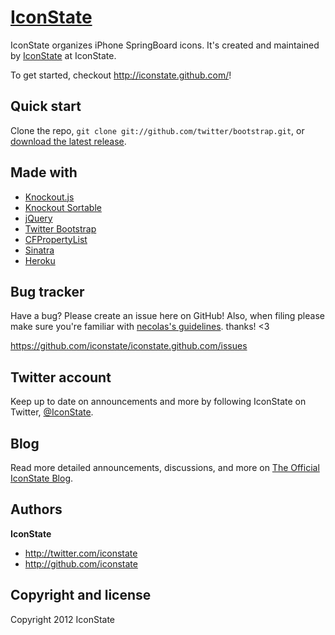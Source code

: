 [IconState](http://iconstate.github.com/)
=================

IconState organizes iPhone SpringBoard icons. It's created and maintained by [IconState](http://twitter.com/iconstate) at IconState.

To get started, checkout http://iconstate.github.com/!



Quick start
-----------

Clone the repo, `git clone git://github.com/twitter/bootstrap.git`, or [download the latest release](https://github.com/twitter/bootstrap/zipball/master).



Made with
----------

* [Knockout.js](http://http://knockoutjs.com/)
* [Knockout Sortable](https://github.com/rniemeyer/knockout-sortable)
* [jQuery](http://jquery.com/)
* [Twitter Bootstrap](http://twitter.github.com/bootstrap)
* [CFPropertyList](https://github.com/ckruse/CFPropertyList)
* [Sinatra](http://www.sinatrarb.com/)
* [Heroku](http://www.heroku.com/)



Bug tracker
-----------

Have a bug? Please create an issue here on GitHub! Also, when filing please make sure you're familiar with [necolas's guidelines](https://github.com/necolas/issue-guidelines). thanks! <3

https://github.com/iconstate/iconstate.github.com/issues



Twitter account
---------------

Keep up to date on announcements and more by following IconState on Twitter, [@IconState](http://twitter.com/iconstate).



Blog
----

Read more detailed announcements, discussions, and more on [The Official IconState Blog](http://iconstate.wordpress.com).



Authors
-------

**IconState**

+ http://twitter.com/iconstate
+ http://github.com/iconstate



Copyright and license
---------------------

Copyright 2012 IconState